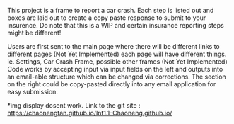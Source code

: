 This project is a frame to report a car crash.
Each step is listed out and boxes are laid out to create a
copy paste response to submit to your insurence.
Do note that this is a WIP and certain insurance reporting steps might be different!

Users are first sent to the main page where there will be different links to different pages (Not Yet Implemented)
each page will have different things. ie. Settings, Car Crash Frame, possible other frames (Not Yet Implemented)
Code works by accepting input via input fields on the left and outputs into
an email-able structure which can be changed via corrections.
The section on the right could be copy-pasted directly into any
email application for easy submission.

*img display dosent work.
Link to the git site : https://chaonengtan.github.io/Int1.1-Chaoneng.github.io/